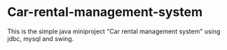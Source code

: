 # Car-rental-management-system
This is the simple java miniproject "Car rental management system" using jdbc, mysql and swing.
